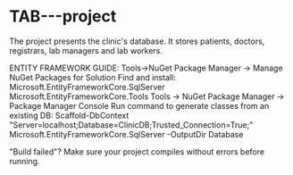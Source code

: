 # TAB---project
The project presents the clinic's database. It stores patients, doctors, registrars, lab managers and lab workers.

ENTITY FRAMEWORK GUIDE:
 Tools->NuGet Package Manager -> Manage NuGet Packages for Solution
 Find and install:
      Microsoft.EntityFrameworkCore.SqlServer
      Microsoft.EntityFrameworkCore.Tools
 Tools -> NuGet Package Manager -> Package Manager Console
 Run command to generate classes from an existing DB:
      Scaffold-DbContext "Server=localhost;Database=ClinicDB;Trusted_Connection=True;" Microsoft.EntityFrameworkCore.SqlServer -OutputDir Database

 "Build failed"? Make sure your project compiles without errors before running.

